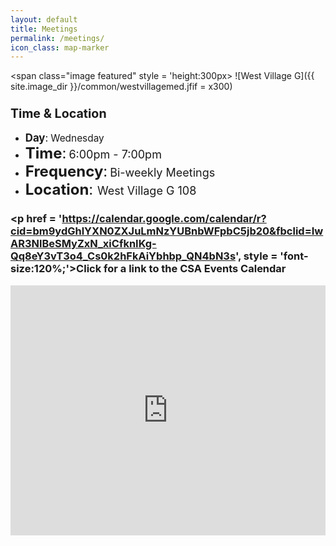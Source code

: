 ```yaml
---
layout: default
title: Meetings
permalink: /meetings/
icon_class: map-marker
---
```

<span class="image featured" style = 'height:300px>
![West Village G]({{ site.image_dir }}/common/westvillagemed.jfif = x300)

### <a style = 'font-size:120%;'>Time & Location </a>
  
  - <a style = 'font-size:120%;'>**Day**:</a> <a style = 'font-size:110%;'>Wednesday </a>
  - <font size = 5>**Time**:</font> <font size = 4>6:00pm - 7:00pm</font>
  - <font size = 5>**Frequency**:</font> <font size = 4>Bi-weekly Meetings</font>
  - <font size = 5>**Location**: </font> <font size = 4>West Village G 108</font>

### <p href = 'https://calendar.google.com/calendar/r?cid=bm9ydGhlYXN0ZXJuLmNzYUBnbWFpbC5jb20&fbclid=IwAR3NlBeSMyZxN_xiCfknIKg-Qq8eY3vT3o4_Cs0k2hFkAiYbhbp_QN4bN3s', style = 'font-size:120%;'>Click for a link to the CSA Events Calendar</p>

<iframe src="https://maps.google.com/maps?q=west%20village%20g&t=&z=17&ie=UTF8&iwloc=&output=embed" width="100%" height="400em" frameborder="0" style="border:0"></iframe>
